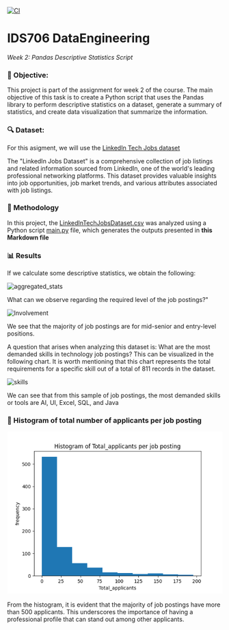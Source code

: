[![CI](https://github.com/nogibjj/IDS706_DataEngineering_BarbaraFlores_Miniproject2/actions/workflows/cicd.yml/badge.svg)](https://github.com/nogibjj/IDS706_DataEngineering_BarbaraFlores_Miniproject2/actions/workflows/cicd.yml)



# IDS706 DataEngineering

_Week 2: Pandas Descriptive Statistics Script_

### 🎯 Objective: 
This project is part of the assignment for week 2 of the course. The main objective of this task is to create a Python script that uses the Pandas library to perform descriptive statistics on a dataset, generate a summary of statistics, and create data visualization that summarize the information.


### 🔍 Dataset: 
For this asigment, we will use the [LinkedIn Tech Jobs dataset](https://www.kaggle.com/datasets/joebeachcapital/linkedin-jobs?resource=download&select=final_data.csv) 

The "LinkedIn Jobs Dataset" is a comprehensive collection of job listings and related information sourced from LinkedIn, one of the world's leading professional networking platforms. This dataset provides valuable insights into job opportunities, job market trends, and various attributes associated with job listings.

### 🧪 Methodology

In this project, the [LinkedInTechJobsDataset.csv](data/LinkedInTechJobsDataset.csv)  was analyzed using a Python script [main.py](https://github.com/nogibjj/IDS706_DataEngineering_BarbaraFlores_Miniproject2/blob/main/src/script.py) file, which generates the outputs presented in **this Markdown file**

### 📊 Results
If we calculate some descriptive statistics, we obtain the following:

![aggregated_stats](https://raw.githubusercontent.com/nogibjj/IDS706_DataEngineering_BarbaraFlores_Miniproject2/main/aggregated_stats.png)

What can we observe regarding the required level of the job postings?"

![Involvement](https://raw.githubusercontent.com/nogibjj/IDS706_DataEngineering_BarbaraFlores_Miniproject2/main/output/Involvement.png)

We see that the majority of job postings are for mid-senior and entry-level positions.

A question that arises when analyzing this dataset is: What are the most demanded skills in technology job postings? This can be visualized in the following chart. It is worth mentioning that this chart represents the total requirements for a specific skill out of a total of 811 records in the dataset.

![skills](https://raw.githubusercontent.com/nogibjj/IDS706_DataEngineering_BarbaraFlores_Miniproject2/main/skills.png)

We can see that from this sample of job postings, the most demanded skills or tools are AI, UI, Excel, SQL, and Java

### 👥 Histogram of total number of applicants per job posting

![Total_applicants](https://github.com/nogibjj/IDS706_DataEngineering_BarbaraFlores_Miniproject2/blob/main/output/Total_applicants.png)

From the histogram, it is evident that the majority of job postings have more than 500 applicants. This underscores the importance of having a professional profile that can stand out among other applicants.
